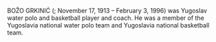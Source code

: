 BOŽO GRKINIĆ (; November 17, 1913 – February 3, 1996) was Yugoslav water polo and basketball player and coach. He was a member of the Yugoslavia national water polo team and Yugoslavia national basketball team.
